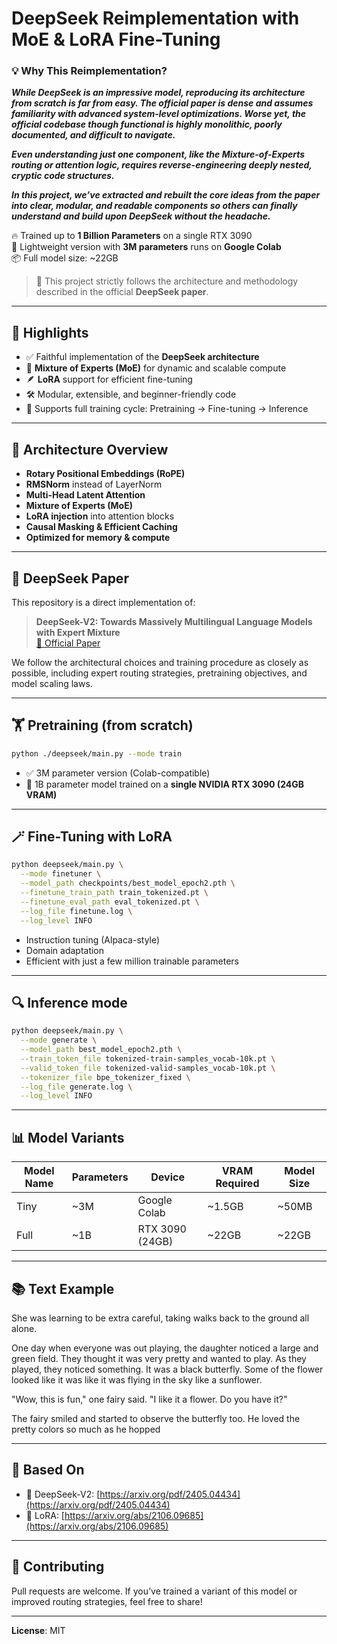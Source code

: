 # DeepSeek Reimplementation with MoE & LoRA Fine-Tuning

### 💡 Why This Reimplementation?
***While DeepSeek is an impressive model, reproducing its architecture from scratch is far from easy. The official paper is dense and assumes familiarity with advanced system-level optimizations. Worse yet, the official codebase though functional is highly monolithic, poorly documented, and difficult to navigate.***

***Even understanding just one component, like the Mixture-of-Experts routing or attention logic, requires reverse-engineering deeply nested, cryptic code structures.***

***In this project, we’ve extracted and rebuilt the core ideas from the paper into clear, modular, and readable components so others can finally understand and build upon DeepSeek without the headache.***



🔥 Trained up to **1 Billion Parameters** on a single RTX 3090  
🧪 Lightweight version with **3M parameters** runs on **Google Colab**  
📦 Full model size: ~22GB

> 🚨 This project strictly follows the architecture and methodology described in the official **DeepSeek paper**.

---

## 🚀 Highlights

- ✅ Faithful implementation of the **DeepSeek architecture**
- 🧠 **Mixture of Experts (MoE)** for dynamic and scalable compute
- 🪶 **LoRA** support for efficient fine-tuning
- 🛠️ Modular, extensible, and beginner-friendly code
- 🧪 Supports full training cycle: Pretraining → Fine-tuning → Inference

---

## 🧩 Architecture Overview

- **Rotary Positional Embeddings (RoPE)**
- **RMSNorm** instead of LayerNorm
- **Multi-Head Latent Attention**
- **Mixture of Experts (MoE)** 
- **LoRA injection** into attention blocks
- **Causal Masking & Efficient Caching**
- **Optimized for memory & compute**

---

## 🧠 DeepSeek Paper

This repository is a direct implementation of:

> **DeepSeek-V2: Towards Massively Multilingual Language Models with Expert Mixture**  
> [🔗 Official Paper](https://arxiv.org/pdf/2405.04434)

We follow the architectural choices and training procedure as closely as possible, including expert routing strategies, pretraining objectives, and model scaling laws.



---

## 🏋️ Pretraining (from scratch)

```bash
python ./deepseek/main.py --mode train
```

* ✅ 3M parameter version (Colab-compatible)
* 🧠 1B parameter model trained on a **single NVIDIA RTX 3090 (24GB VRAM)**

---

## 🪄 Fine-Tuning with LoRA

```bash
python deepseek/main.py \
  --mode finetuner \
  --model_path checkpoints/best_model_epoch2.pth \
  --finetune_train_path train_tokenized.pt \
  --finetune_eval_path eval_tokenized.pt \
  --log_file finetune.log \
  --log_level INFO

```

* Instruction tuning (Alpaca-style)
* Domain adaptation
* Efficient with just a few million trainable parameters

---

## 🔍 Inference mode

```bash
python deepseek/main.py \
  --mode generate \
  --model_path best_model_epoch2.pth \
  --train_token_file tokenized-train-samples_vocab-10k.pt \
  --valid_token_file tokenized-valid-samples_vocab-10k.pt \
  --tokenizer_file bpe_tokenizer_fixed \
  --log_file generate.log \
  --log_level INFO

```

---

## 📊 Model Variants

| Model Name | Parameters | Device          | VRAM Required | Model Size |
| ---------- | ---------- | --------------- | ------------- | ---------- |
| Tiny       | \~3M       | Google Colab    | \~1.5GB       | \~50MB     |
| Full       | \~1B       | RTX 3090 (24GB) | \~22GB        | \~22GB     |



---

## 📚 Text Example


She was learning to be extra careful, taking walks back to the ground all alone. 

One day when everyone was out playing, the daughter noticed a large and green field. They thought it was very pretty and wanted to play. As they played, they noticed something. It was a black butterfly. Some of the flower looked like it was like it was flying in the sky like a sunflower.

"Wow, this is fun," one fairy said. "I like it a flower. Do you have it?"

The fairy smiled and started to observe the butterfly too. He loved the pretty colors so much as he hopped

---

## 🧠 Based On

* 📄 DeepSeek-V2: [https://arxiv.org/pdf/2405.04434](https://arxiv.org/pdf/2405.04434)
* 🧪 LoRA: [https://arxiv.org/abs/2106.09685](https://arxiv.org/abs/2106.09685)


---

## 🤝 Contributing

Pull requests are welcome. If you’ve trained a variant of this model or improved routing strategies, feel free to share!



---

**License**: MIT
